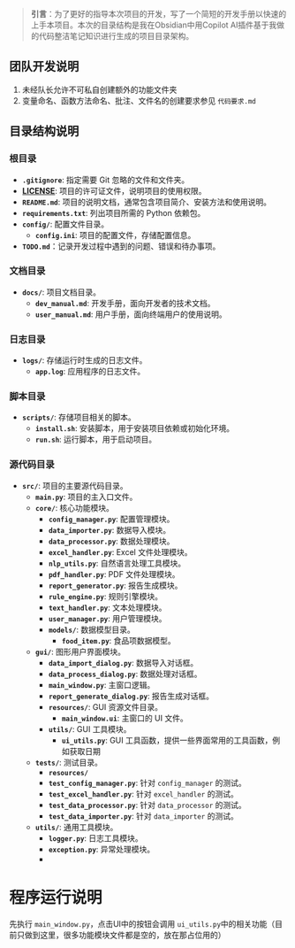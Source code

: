 > **引言**：为了更好的指导本次项目的开发，写了一个简短的开发手册以快速的上手本项目。本次的目录结构是我在Obsidian中用Copilot AI插件基于我做的代码整洁笔记知识进行生成的项目目录架构。

## 团队开发说明

1. 未经队长允许不可私自创建额外的功能文件夹
2. 变量命名、函数方法命名、批注、文件名的创建要求参见 `代码要求.md`

## 目录结构说明

### 根目录

- **`.gitignore`**: 指定需要 Git 忽略的文件和文件夹。
- **[LICENSE](vscode-file://vscode-app/d:/Microsoft%20VS%20Code/resources/app/out/vs/code/electron-sandbox/workbench/workbench.html)**: 项目的许可证文件，说明项目的使用权限。
- **`README.md`**: 项目的说明文档，通常包含项目简介、安装方法和使用说明。
- **`requirements.txt`**: 列出项目所需的 Python 依赖包。
- **`config/`**: 配置文件目录。
  - **`config.ini`**: 项目的配置文件，存储配置信息。
- **`TODO.md`**：记录开发过程中遇到的问题、错误和待办事项。

### 文档目录

- **`docs/`**: 项目文档目录。
  - **`dev_manual.md`**: 开发手册，面向开发者的技术文档。
  - **`user_manual.md`**: 用户手册，面向终端用户的使用说明。

### 日志目录

- **`logs/`**: 存储运行时生成的日志文件。
  - **`app.log`**: 应用程序的日志文件。

### 脚本目录

- **`scripts/`**: 存储项目相关的脚本。
  - **`install.sh`**: 安装脚本，用于安装项目依赖或初始化环境。
  - **`run.sh`**: 运行脚本，用于启动项目。

### 源代码目录

- **`src/`**: 项目的主要源代码目录。
  - **`main.py`**: 项目的主入口文件。
  - **`core/`**: 核心功能模块。
    - **`config_manager.py`**: 配置管理模块。
    - **`data_importer.py`**: 数据导入模块。
    - **`data_processor.py`**: 数据处理模块。
    - **`excel_handler.py`**: Excel 文件处理模块。
    - **`nlp_utils.py`**: 自然语言处理工具模块。
    - **`pdf_handler.py`**: PDF 文件处理模块。
    - **`report_generator.py`**: 报告生成模块。
    - **`rule_engine.py`**: 规则引擎模块。
    - **`text_handler.py`**: 文本处理模块。
    - **`user_manager.py`**: 用户管理模块。
    - **`models/`**: 数据模型目录。
      - **`food_item.py`**: 食品项数据模型。
  - **`gui/`**: 图形用户界面模块。
    - **`data_import_dialog.py`**: 数据导入对话框。
    - **`data_process_dialog.py`**: 数据处理对话框。
    - **`main_window.py`**: 主窗口逻辑。
    - **`report_generate_dialog.py`**: 报告生成对话框。
    - **`resources/`**: GUI 资源文件目录。
      - **`main_window.ui`**: 主窗口的 UI 文件。
    - **`utils/`**: GUI 工具模块。
      - **`ui_utils.py`**: GUI 工具函数，提供一些界面常用的工具函数，例如获取日期
  - **`tests/`**: 测试目录。
    - **`resources/`**
    - **`test_config_manager.py`**: 针对 `config_manager` 的测试。
    - **`test_excel_handler.py`**: 针对 `excel_handler` 的测试。
    - **`test_data_processor.py`**: 针对 `data_processor` 的测试。
    - **`test_data_importer.py`**: 针对 `data_importer` 的测试。
  - **`utils/`**: 通用工具模块。
    - **`logger.py`**: 日志工具模块。
    - **`exception.py`**: 异常处理模块。
    - 

# 程序运行说明

先执行 `main_window.py`，点击UI中的按钮会调用 `ui_utils.py`中的相关功能（目前只做到这里，很多功能模块文件都是空的，放在那占位用的）
